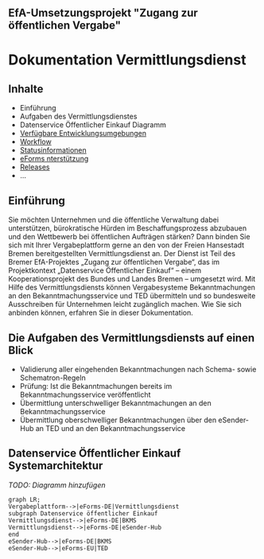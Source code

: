 ## EfA-Umsetzungsprojekt "Zugang zur öffentlichen Vergabe"
# Dokumentation Vermittlungsdienst

## Inhalte
- Einführung
- Aufgaben des Vermittlungsdienstes
- Datenservice Öffentlicher Einkauf Diagramm
- [Verfügbare Entwicklungsumgebungen](Development_environments.md)
- [Workflow](Workflow.md)
- [Statusinformationen](Status_information.md)
- [eForms nterstützung](eForms_support.md)
- [Releases](Releases.md)
- ...


## Einführung  
Sie möchten Unternehmen und die öffentliche Verwaltung dabei unterstützen, bürokratische Hürden im Beschaffungsprozess abzubauen
und den Wettbewerb bei öffentlichen Aufträgen stärken? Dann binden Sie sich mit Ihrer Vergabeplattform gerne an den von der Freien
Hansestadt Bremen bereitgestellten Vermittlungsdienst an. Der Dienst ist Teil des Bremer EfA-Projektes „Zugang zur öffentlichen Vergabe“,
das im Projektkontext „Datenservice Öffentlicher Einkauf“ – einem Kooperationsprojekt des Bundes und Landes Bremen – umgesetzt wird.
Mit Hilfe des Vermittlungsdiensts können Vergabesysteme Bekanntmachungen an den Bekanntmachungsservice und TED übermitteln und so
bundesweite Ausschreiben für Unternehmen leicht zugänglich machen. Wie Sie sich anbinden können, erfahren Sie in dieser Dokumentation.

## Die Aufgaben des Vermittlungsdiensts auf einen Blick
- Validierung aller eingehenden Bekanntmachungen nach
Schema- sowie Schematron-Regeln 
- Prüfung: Ist die Bekanntmachungen bereits im Bekanntmachungsservice
veröffentlicht
- Übermittlung unterschwelliger Bekanntmachungen an
den Bekanntmachungsservice
- Übermittlung oberschwelliger Bekanntmachungen über
den eSender-Hub an TED und an den
Bekanntmachungsservice

## Datenservice Öffentlicher Einkauf Systemarchitektur
*TODO: Diagramm hinzufügen*








```mermaid
graph LR; 
Vergabeplattform-->|eForms-DE|Vermittlungsdienst
subgraph Datenservice öffentlicher Einkauf
Vermittlungsdienst-->|eForms-DE|BKMS
Vermittlungsdienst-->|eForms-DE|eSender-Hub
end
eSender-Hub-->|eForms-DE|BKMS
eSender-Hub-->|eForms-EU|TED
```

